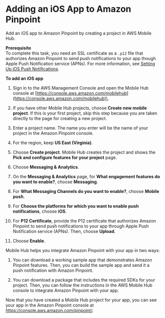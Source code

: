 # Adding an iOS App to Amazon Pinpoint<a name="getting-started-ios-mobilehub"></a>

Add an iOS app to Amazon Pinpoint by creating a project in AWS Mobile Hub\.

**Prerequisite**  
To complete this task, you need an SSL certificate as a `.p12` file that authorizes Amazon Pinpoint to send push notifications to your app though Apple Push Notification service \(APNs\)\. For more information, see [Setting Up iOS Push Notifications](apns-setup.md)\.

**To add an iOS app**

1. Sign in to the AWS Management Console and open the Mobile Hub console at [https://console.aws.amazon.com/mobilehub](https://console.aws.amazon.com/mobilehub)\.

1. If you have other Mobile Hub projects, choose **Create new mobile project**\. If this is your first project, skip this step because you are taken directly to the page for creating a new project\.

1. Enter a project name\. The name you enter will be the name of your project in the Amazon Pinpoint console\. 

1. For the region, keep **US East \(Virginia\)**\. 

1. Choose **Create project**\. Mobile Hub creates the project and shows the **Pick and configure features for your project** page\.

1. Choose **Messaging & Analytics**\.

1. On the **Messaging & Analytics** page, for **What engagement features do you want to enable?**, choose **Messaging**\.

1. For **What Messaging Channels do you want to enable?**, choose **Mobile push**\.

1. For **Choose the platforms for which you want to enable push notifications**, choose **iOS**\.

1. For **P12 Certificate**, provide the P12 certificate that authorizes Amazon Pinpoint to send push notifications to your app through Apple Push Notification service \(APNs\)\. Then, choose **Upload**\.

1. Choose **Enable**\. 

Mobile Hub helps you integrate Amazon Pinpoint with your app in two ways:

1. You can download a working sample app that demonstrates Amazon Pinpoint features\. Then, you can build the sample app and send it a push notification with Amazon Pinpoint\.

1. You can download a package that includes the required SDKs for your project\. Then, you can follow the instructions in the AWS Mobile Hub console to integrate Amazon Pinpoint with your app\.

Now that you have created a Mobile Hub project for your app, you can see your app in the Amazon Pinpoint console at [https://console\.aws\.amazon\.com/pinpoint/](https://console.aws.amazon.com/pinpoint/)\.